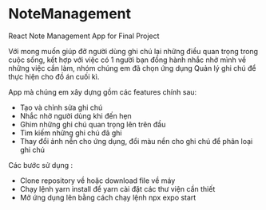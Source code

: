 # NoteManagement
React Note Management App for Final Project

Với mong muốn giúp đỡ người dùng ghi chú lại những điều quan trọng trong cuộc sống, kết hợp với việc có 1 người bạn đồng hành nhắc nhở mình về những việc cần làm,
nhóm chúng em đã chọn ứng dụng Quản lý ghi chú để thực hiện cho đồ án cuối kì. 

App mà chúng em xây dựng gồm các features chính sau:
- Tạo và chỉnh sửa ghi chú
- Nhắc nhở người dùng khi đến hẹn
- Ghim những ghi chú quan trọng lên trên đầu
- Tìm kiếm những ghi chú đã ghi
- Thay đổi ảnh nền cho ứng dụng, đổi màu nền cho ghi chú để phân loại ghi chú

Các bước sử dụng :
- Clone repository về hoặc download file về máy
- Chạy lệnh yarn install để yarn cài đặt các thư viện cần thiết
- Mở ứng dụng lên bằng cách chạy lệnh npx expo start
